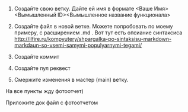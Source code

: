 1. Создайте свою ветку. Дайте ей имя в формате <Ваше Имя><Вымышленный ID><Вымышленное название функционала>

2. Создайте файл в новой ветке. Можете попробовать по моему примеру, с расширением .md . Вот тут есть опсиание синтаксиса http://ilfire.ru/kompyutery/shpargalka-po-sintaksisu-markdown-markdaun-so-vsemi-samymi-populyarnymi-tegami/

3. Создайте коммит

4. Создайте пул реквест

5. Смержите изменения в мастер (main) ветку.

 

На все пункты жду фотоотчет)

Приложите док файл с фотоотчетом

